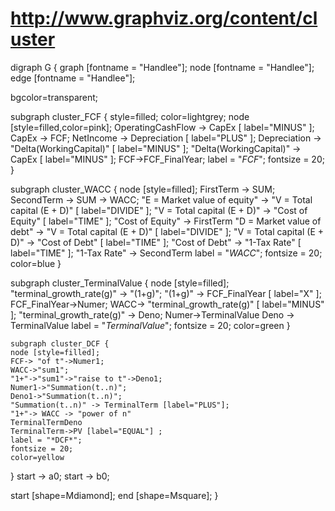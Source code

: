 # http://www.graphviz.org/content/cluster

digraph G {
  graph [fontname = "Handlee"];
  node [fontname = "Handlee"];
  edge [fontname = "Handlee"];

  bgcolor=transparent;

  subgraph cluster_FCF {
    style=filled;
    color=lightgrey;
    node [style=filled,color=pink];
    OperatingCashFlow -> CapEx [ label="MINUS" ];
    CapEx -> FCF;
    NetIncome -> Depreciation [ label="PLUS" ];
    Depreciation -> "Delta(WorkingCapital)" [ label="MINUS" ];
    "Delta(WorkingCapital)" -> CapEx [ label="MINUS" ];
    FCF->FCF_FinalYear;
    label = "*FCF*";
    fontsize = 20;
  }

  subgraph cluster_WACC {
    node [style=filled];
    FirstTerm -> SUM;
    SecondTerm -> SUM -> WACC;
    "E = Market value of equity" -> "V = Total capital (E + D)" [ label="DIVIDE" ];
    "V = Total capital (E + D)" -> "Cost of Equity" [ label="TIME" ];
    "Cost of Equity" -> FirstTerm
    "D = Market value of debt" -> "V = Total capital (E + D)" [ label="DIVIDE" ];
    "V = Total capital (E + D)" -> "Cost of Debt" [ label="TIME" ];
    "Cost of Debt" -> "1-Tax Rate" [ label="TIME" ];
    "1-Tax Rate" -> SecondTerm
    label = "*WACC*";
    fontsize = 20;
    color=blue
  }
  
   subgraph cluster_TerminalValue {
    node [style=filled];
    "terminal_growth_rate(g)" -> "(1+g)";
    "(1+g)" -> FCF_FinalYear [ label="X" ];
    FCF_FinalYear->Numer;
    WACC-> "terminal_growth_rate(g)" [ label="MINUS" ];
    "terminal_growth_rate(g)" -> Deno;
    Numer->TerminalValue
    Deno -> TerminalValue
    label = "*TerminalValue*";
    fontsize = 20;
    color=green
  }
  
    subgraph cluster_DCF {
    node [style=filled];
    FCF-> "of t"->Numer1;
    WACC->"sum1";
    "1+"->"sum1"->"raise to t"->Deno1;
    Numer1->"Summation(t..n)";
    Deno1->"Summation(t..n)";
    "Summation(t..n)" -> TerminalTerm [label="PLUS"];
    "1+"-> WACC -> "power of n"
    TerminalTermDeno
    TerminalTerm->PV [label="EQUAL"] ;
    label = "*DCF*";
    fontsize = 20;
    color=yellow
  }
  start -> a0;
  start -> b0;


  start [shape=Mdiamond];
  end [shape=Msquare];
}
